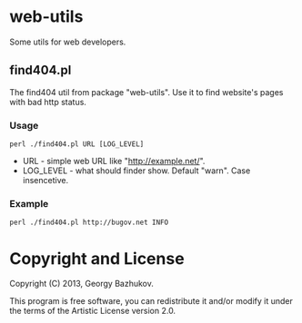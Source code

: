 # web-utils

Some utils for web developers.

## find404.pl

The find404 util from package "web-utils".
Use it to find website's pages with bad http status. 

### Usage

```
perl ./find404.pl URL [LOG_LEVEL]
```
  
* URL - simple web URL like "http://example.net/".
* LOG_LEVEL - what should finder show. Default "warn". Case insencetive.

### Example

```
perl ./find404.pl http://bugov.net INFO
```

# Copyright and License

Copyright (C) 2013, Georgy Bazhukov.

This program is free software, you can redistribute it and/or modify it under
the terms of the Artistic License version 2.0.
